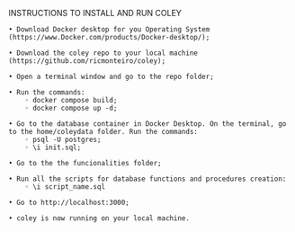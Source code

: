 INSTRUCTIONS TO INSTALL AND RUN COLEY

    • Download Docker desktop for you Operating System (https://www.Docker.com/products/Docker-desktop/);
      
    • Download the coley repo to your local machine (https://github.com/ricmonteiro/coley);
      
    • Open a terminal window and go to the repo folder;
      
    • Run the commands:
        ◦ docker compose build;
        ◦ docker compose up -d;
          
    • Go to the database container in Docker Desktop. On the terminal, go to the home/coleydata folder. Run the commands:
        ◦ psql -U postgres;
        ◦ \i init.sql;
          
    • Go to the the funcionalities folder;
      
    • Run all the scripts for database functions and procedures creation:
        ◦ \i script_name.sql
          
    • Go to http://localhost:3000;
      
    • coley is now running on your local machine.
